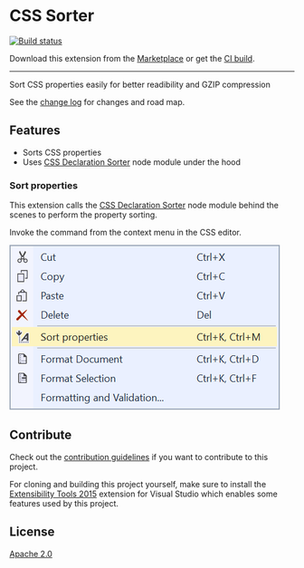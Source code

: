 # CSS Sorter

[![Build status](https://ci.appveyor.com/api/projects/status/qpgnlho3cps0f7qs?svg=true)](https://ci.appveyor.com/project/madskristensen/csssortervs)

Download this extension from the [Marketplace](https://marketplace.visualstudio.com/items?itemName=MadsKristensen.CSSAutoPrefixer)
or get the [CI build](http://vsixgallery.com/extension/87534672-5a41-4ea1-a145-17f1a8f5502a/).

---------------------------------------

Sort CSS properties easily for better readibility and GZIP compression

See the [change log](CHANGELOG.md) for changes and road map.

## Features

- Sorts CSS properties
- Uses [CSS Declaration Sorter](https://github.com/ben-eb/css-declaration-sorter) node module under the hood

### Sort properties
This extension calls the [CSS Declaration Sorter](https://github.com/ben-eb/css-declaration-sorter) node module behind the scenes to perform the property sorting.


Invoke the command from the context menu in the CSS editor.

![Context Menu](art/context-menu.png)

## Contribute
Check out the [contribution guidelines](.github/CONTRIBUTING.md)
if you want to contribute to this project.

For cloning and building this project yourself, make sure
to install the
[Extensibility Tools 2015](https://visualstudiogallery.msdn.microsoft.com/ab39a092-1343-46e2-b0f1-6a3f91155aa6)
extension for Visual Studio which enables some features
used by this project.

## License
[Apache 2.0](LICENSE)